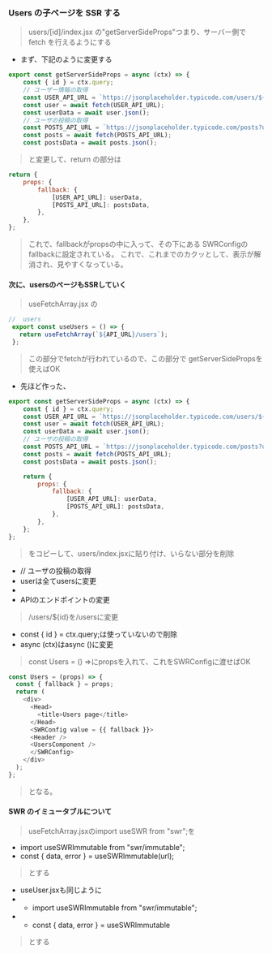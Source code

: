 ### Users の子ページを SSR する

> users/[id]/index.jsx の"getServerSideProps"つまり、サーバー側で fetch を行えるようにする

- まず、下記のように変更する

```js
export const getServerSideProps = async (ctx) => {
	const { id } = ctx.query;
    // ユーザー情報の取得
	const USER_API_URL = `https://jsonplaceholder.typicode.com/users/${id}`;
	const user = await fetch(USER_API_URL);
	const userData = await user.json();
	// ユーザの投稿の取得
	const POSTS_API_URL = `https://jsonplaceholder.typicode.com/posts?userId=${userData.id}`;
	const posts = await fetch(POSTS_API_URL);
	const postsData = await posts.json();
```

> と変更して、return の部分は

```js
return {
	props: {
		fallback: {
			[USER_API_URL]: userData,
			[POSTS_API_URL]: postsData,
		},
	},
};
```
> これで、fallbackがpropsの中に入って、その下にある
> SWRConfigのfallbackに設定されている。
> これで、これまでのカクッとして、表示が解消され、見やすくなっている。
#### 次に、usersのページもSSRしていく
> useFetchArray.jsx の
```js
//  users
 export const useUsers = () => {
   return useFetchArray(`${API_URL}/users`);
 };
 ```
 > この部分でfetchが行われているので、この部分で
> getServerSidePropsを使えばOK
- 先ほど作った、
```js
export const getServerSideProps = async (ctx) => {
	const { id } = ctx.query;
	const USER_API_URL = `https://jsonplaceholder.typicode.com/users/${id}`;
	const user = await fetch(USER_API_URL);
	const userData = await user.json();
	// ユーザの投稿の取得
	const POSTS_API_URL = `https://jsonplaceholder.typicode.com/posts?userId=${userData.id}`;
	const posts = await fetch(POSTS_API_URL);
	const postsData = await posts.json();

	return {
		props: {
			fallback: {
				[USER_API_URL]: userData,
				[POSTS_API_URL]: postsData,
			},
		},
	};
};
```
> をコピーして、users/index.jsxに貼り付け、いらない部分を削除
- // ユーザの投稿の取得
- userは全てusersに変更
- [POSTS_API_URL]: postsData,は削除
- APIのエンドポイントの変更
> /users/${id}を/usersに変更
- const { id } = ctx.query;は使っていないので削除
- async (ctx)はasync ()に変更
> const Users = () =>にpropsを入れて、これをSWRConfigに渡せばOK

```js
const Users = (props) => {
  const { fallback } = props;
  return (
    <div>
      <Head>
        <title>Users page</title>
      </Head>
      <SWRConfig value = {{ fallback }}>
      <Header />
      <UsersComponent />
      </SWRConfig>
    </div>
  );
};
```
> となる。
#### SWR のイミュータブルについて
> useFetchArray.jsxのimport useSWR from "swr";を
- import useSWRImmutable from "swr/immutable";
- const { data, error } = useSWRImmutable(url);
> とする
- useUser.jsxも同じように
- - import useSWRImmutable from "swr/immutable";
- -  const { data, error } = useSWRImmutable
> とする